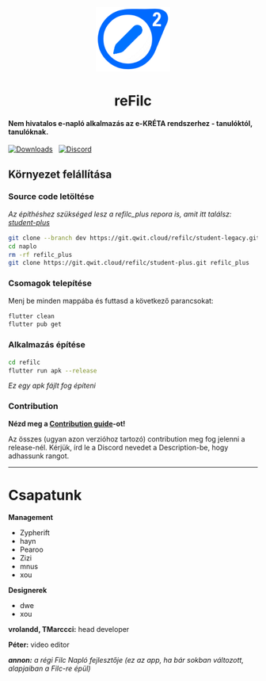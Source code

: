 <p align=center>
  <img src="https://raw.githubusercontent.com/Laky2k8/Refilc-2-Episode-1/refs/heads/master/refilc-2-real.png" width=150>
  <h1 align=center><b>reFilc</b></h1>
</p>

#### Nem hivatalos e-napló alkalmazás az e-KRÉTA rendszerhez - tanulóktól, tanulóknak.

[![Downloads](https://img.shields.io/github/downloads-pre/refilc/naplo/total?&logo=github&label=Downloads)](https://github.com/refilc/naplo/releases) &nbsp; [![Discord](https://img.shields.io/discord/1111649116020285532?logo=discord&label=Discord)](https://discord.gg/refilc-1111649116020285532)

## Környezet felállítása

### Source code letöltése

*Az építhéshez szükséged lesz a refilc_plus repora is, amit itt találsz: [student-plus](https://git.qwit.cloud/refilc/student-plus)*

```sh
git clone --branch dev https://git.qwit.cloud/refilc/student-legacy.git
cd naplo
rm -rf refilc_plus
git clone https://git.qwit.cloud/refilc/student-plus.git refilc_plus
```

### Csomagok telepítése

Menj be minden mappába és futtasd a következő parancsokat:
```sh
flutter clean
flutter pub get
```

### Alkalmazás építése

```sh
cd refilc
flutter run apk --release
```

*Ez egy apk fájlt fog építeni*

### Contribution

**Nézd meg a [Contribution guide](CONTRIBUTING.md)-ot!**

Az összes (ugyan azon verzióhoz tartozó) contribution meg fog jelenni a release-nél. Kérjük, írd le a Discord nevedet a Description-be, hogy adhassunk rangot.

-------

# Csapatunk

**Management**
- Zypherift
- hayn
- Pearoo
- Zizi
- mnus
- xou

**Designerek**
- dwe
- xou

**vrolandd, TMarccci:** head developer

**Péter:** video editor

***annon:** a régi Filc Napló fejlesztője (ez az app, ha bár sokban változott, alapjaiban a Filc-re épül)*
